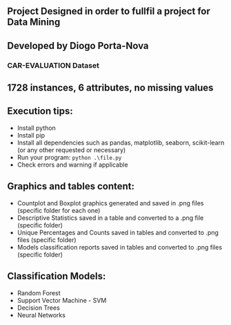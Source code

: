 ## Project Designed in order to fullfil a project for Data Mining
## Developed by Diogo Porta-Nova
### CAR-EVALUATION Dataset

## 1728 instances, 6 attributes, no missing values

## Execution tips:
- Install python
- Install pip
- Install all dependencies such as pandas, matplotlib, seaborn, scikit-learn (or any other requested or necessary)
- Run your program: ```python .\file.py```
- Check errors and warning if applicable

## Graphics and tables content:
- Countplot and Boxplot graphics generated and saved in .png files (specific folder for each one)
- Descriptive Statistics saved in a table and converted to a .png file (specific folder)
- Unique Percentages and Counts saved in tables and converted to .png files (specific folder)
- Models classification reports saved in tables and converted to .png files (specific folder)

## Classification Models:
- Random Forest
- Support Vector Machine - SVM
- Decision Trees
- Neural Networks